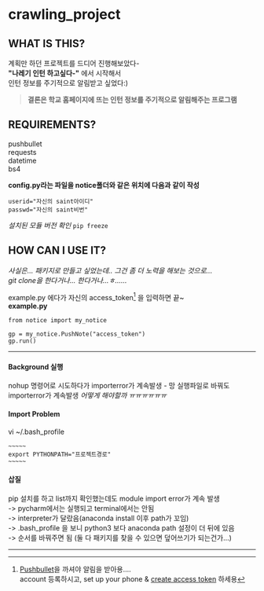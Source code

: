 # crawling_project

## WHAT IS THIS?  

계획만 하던 프로젝트를 드디어 진행해보았다-  
**"나레기 인턴 하고싶다-"** 에서 시작해서  
인턴 정보를 주기적으로 알림받고 싶었다:)
>**결론은 학교 홈페이지에 뜨는 인턴 정보를 주기적으로 알림해주는 프로그램**      



## REQUIREMENTS?  

pushbullet  
requests  
datetime  
bs4    


**config.py라는 파일을 notice폴더와 같은 위치에 다음과 같이 작성**
```
userid="자신의 saint아이디"  
passwd="자신의 saint비번"
```
  
*설치된 모듈 버전 확인*
`pip freeze`

## HOW CAN I USE IT?  

*사실은... 패키지로 만들고 싶었는데.. 그건 좀 더 노력을 해보는 것으로...*  
*git clone을 한다거나... 한다거나...ㅎ......*  

example.py 에다가 자신의 access_token[^1] 을 입력하면 끝~     
**example.py**  
```
from notice import my_notice

gp = my_notice.PushNote("access_token")
gp.run()
```
  
---
#### Background 실행
  
nohup 명령어로 시도하다가 importerror가 계속발생 - 망
실행파일로 바꿔도 importerror가 계속발생
*어떻게 해야할까 ㅠㅠㅠㅠㅠㅠ*    

#### Import Problem

vi ~/.bash_profile 
```
~~~~~
export PYTHONPATH="프로젝트경로"
~~~~~
```    
#### 삽질

pip 설치를 하고 list까지 확인했는데도 module import error가 계속 발생  
-> pycharm에서는 실행되고 terminal에서는 안됨  
-> interpreter가 달랐음(anaconda install 이후 path가 꼬임)  
-> .bash_profile 을 보니 python3 보다 anaconda path 설정이 더 뒤에 있음  
-> 순서를 바꿔주면 됨 (둘 다 패키지를 찾을 수 있으면 덮어쓰기가 되는건가...)    

---
[^1]: [Pushbullet](https://www.pushbullet.com)을 까셔야 알림을 받아용....  
account 등록하시고, set up your phone & [create access token](https://www.pushbullet.com/#settings/account) 하세용
